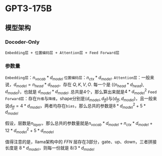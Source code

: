 # GPT3-175B

## 模型架构

### Docoder-Only
```
Embedding层 + 位置编码层 + Attention层 + Feed Forward层
```

### 参数量
`Embedding层`：$n_{vocab} * d_{model}$
`位置编码层`：$n_{ctx} * d_{model}$.
`Attention层`：一般来说，$d_{model} = n_{head} * d_{head}$，存在 $Q,K,V,O$. 每一个是 $((n_{head} * d_{head}),d_{model})$，也就是 $d_{model} * d_{model}$. 总共是4个，那么算出来就是$4 * d_{model}^2$
`Feed Forward层`：存在`升维`与`降维`，shape分别是$(d_{model},d_{ff})$与$(d_{ff},d_{model})$，且一般来说$d_{ff} = 4 * d_{model}$，两者均存在`bias`，那么总共的参数是$8 * d_{model}^2 + 5 * d_{model}$

假设，层数是$n_{layer}$，那么总共的参数量就是$n_{vocab}*d_{model} + n_{ctx}*d_{model} + 12*d_{model}^2 + 5*d_{model}$

值得注意的是，llama架构中的 $FFN$ 层存在3部分，gate、up、down，三者拼接长度是 $8*d_{model}$，则每一份就是 $8/3 * d_{model}$